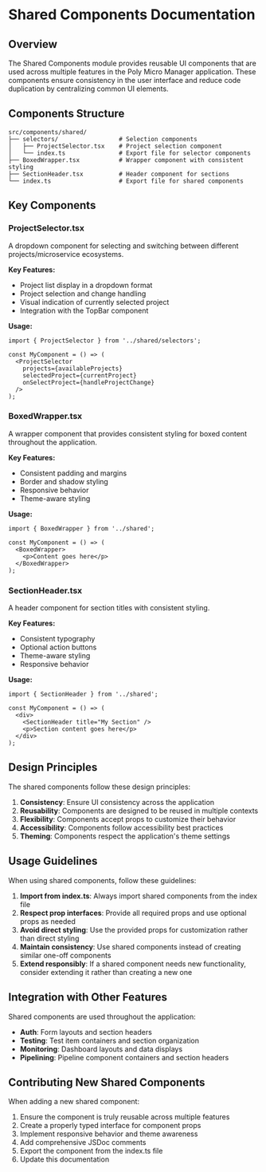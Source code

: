 # Shared Components Documentation

## Overview

The Shared Components module provides reusable UI components that are used
across multiple features in the Poly Micro Manager application. These components
ensure consistency in the user interface and reduce code duplication by
centralizing common UI elements.

## Components Structure

```
src/components/shared/
├── selectors/                 # Selection components
│   ├── ProjectSelector.tsx    # Project selection component
│   └── index.ts               # Export file for selector components
├── BoxedWrapper.tsx           # Wrapper component with consistent styling
├── SectionHeader.tsx          # Header component for sections
└── index.ts                   # Export file for shared components
```

## Key Components

### ProjectSelector.tsx

A dropdown component for selecting and switching between different
projects/microservice ecosystems.

**Key Features:**

- Project list display in a dropdown format
- Project selection and change handling
- Visual indication of currently selected project
- Integration with the TopBar component

**Usage:**

```tsx
import { ProjectSelector } from '../shared/selectors';

const MyComponent = () => (
  <ProjectSelector
    projects={availableProjects}
    selectedProject={currentProject}
    onSelectProject={handleProjectChange}
  />
);
```

### BoxedWrapper.tsx

A wrapper component that provides consistent styling for boxed content
throughout the application.

**Key Features:**

- Consistent padding and margins
- Border and shadow styling
- Responsive behavior
- Theme-aware styling

**Usage:**

```tsx
import { BoxedWrapper } from '../shared';

const MyComponent = () => (
  <BoxedWrapper>
    <p>Content goes here</p>
  </BoxedWrapper>
);
```

### SectionHeader.tsx

A header component for section titles with consistent styling.

**Key Features:**

- Consistent typography
- Optional action buttons
- Theme-aware styling
- Responsive behavior

**Usage:**

```tsx
import { SectionHeader } from '../shared';

const MyComponent = () => (
  <div>
    <SectionHeader title="My Section" />
    <p>Section content goes here</p>
  </div>
);
```

## Design Principles

The shared components follow these design principles:

1. **Consistency**: Ensure UI consistency across the application
2. **Reusability**: Components are designed to be reused in multiple contexts
3. **Flexibility**: Components accept props to customize their behavior
4. **Accessibility**: Components follow accessibility best practices
5. **Theming**: Components respect the application's theme settings

## Usage Guidelines

When using shared components, follow these guidelines:

1. **Import from index.ts**: Always import shared components from the index file
2. **Respect prop interfaces**: Provide all required props and use optional
   props as needed
3. **Avoid direct styling**: Use the provided props for customization rather
   than direct styling
4. **Maintain consistency**: Use shared components instead of creating similar
   one-off components
5. **Extend responsibly**: If a shared component needs new functionality,
   consider extending it rather than creating a new one

## Integration with Other Features

Shared components are used throughout the application:

- **Auth**: Form layouts and section headers
- **Testing**: Test item containers and section organization
- **Monitoring**: Dashboard layouts and data displays
- **Pipelining**: Pipeline component containers and section headers

## Contributing New Shared Components

When adding a new shared component:

1. Ensure the component is truly reusable across multiple features
2. Create a properly typed interface for component props
3. Implement responsive behavior and theme awareness
4. Add comprehensive JSDoc comments
5. Export the component from the index.ts file
6. Update this documentation

